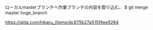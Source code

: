 ローカルmasterブランチへ作業ブランチの内容を取り込む。
$ git merge master hoge_branch

https://qiita.com/hikaru_/items/dc875b27a515f9ee9284
